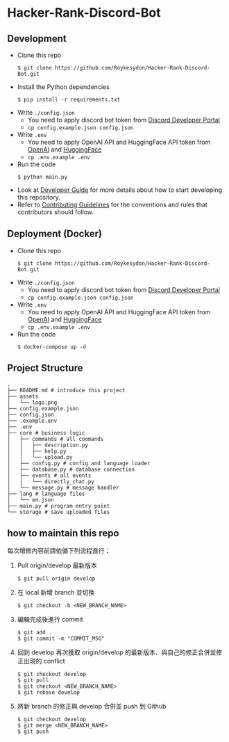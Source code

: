 # Hacker-Rank-Discord-Bot

## Development

- Clone this repo
    ```shell
    $ git clone https://github.com/Roykesydon/Hacker-Rank-Discord-Bot.git
    ```
- Install the Python dependencies
    ```shell
    $ pip install -r requirements.txt
    ```
- Write `./config.json`
    - You need to apply discord bot token from [Discord Developer Portal](https://discord.com/developers/applications)
    - ```cp config.example.json config.json```
- Write `.env`
    - You need to apply OpenAI API and HuggingFace API token from [OpenAI](https://openai.com/blog/openai-api) and [HuggingFace](https://huggingface.co/inference-api)
    - ```cp .env.example .env```
- Run the code
    ```shell
    $ python main.py
    ```
- Look at [Developer Guide](docs/DEVELOPER.md) for more details about how to start developing this repository.
- Refer to [Contributing Guidelines](docs/CONTRIBUTING.md) for the conventions and rules that contributors should follow.

## Deployment (Docker)
- Clone this repo
    ```shell
    $ git clone https://github.com/Roykesydon/Hacker-Rank-Discord-Bot.git
    ```
- Write `./config.json`
    - You need to apply discord bot token from [Discord Developer Portal](https://discord.com/developers/applications)
    - ```cp config.example.json config.json```
- Write `.env`
    - You need to apply OpenAI API and HuggingFace API token from [OpenAI](https://openai.com/blog/openai-api) and [HuggingFace](https://huggingface.co/inference-api)
    - ```cp .env.example .env```
- Run the code
    ```shell
    $ docker-compose up -d
    ```

## Project Structure

```shell
.
├── README.md # introduce this project
├── assets 
│   └── logo.png
├── config.example.json
├── config.json
├── .example.env
├── .env
├── core # business logic
│   ├── commands # all coomands
│   │   ├── description.py
│   │   ├── help.py
│   │   └── upload.py
│   ├── config.py # config and language loader
│   ├── database.py # database connection
│   ├── events # all events
│   │   └── directly_chat.py
│   └── message.py # message handler
├── lang # language files
│   └── en.json
├── main.py # program entry point
└── storage # save uploaded files
```


## how to maintain this repo
每次增修內容前請依循下列流程進行：
1. Pull origin/develop 最新版本
    ```shell
    $ git pull origin develop
    ```
2. 在 local 新增 branch 並切換
    ```shell
    $ git checkout -b <NEW_BRANCH_NAME>
    ```
3. 編輯完成後進行 commit
    ```shell
    $ git add .
    $ git commit -m "COMMIT_MSG"
    ```
4. 回到 develop 再次獲取 origin/develop 的最新版本、與自己的修正合併並修正出現的 conflict
    ```shell
    $ git checkout develop
    $ git pull
    $ git checkout <NEW_BRANCH_NAME>
    $ git rebase develop
    ```
5. 將新 branch 的修正與 develop 合併並 push 到 Github
    ```shell
    $ git checkout develop
    $ git merge <NEW_BRANCH_NAME>
    $ git push
    ```
